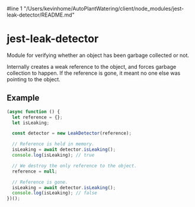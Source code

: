 #line 1 "/Users/kevinhome/AutoPlantWatering/client/node_modules/jest-leak-detector/README.md"
# jest-leak-detector

Module for verifying whether an object has been garbage collected or not.

Internally creates a weak reference to the object, and forces garbage collection to happen. If the reference is gone, it meant no one else was pointing to the object.

## Example

```javascript
(async function () {
  let reference = {};
  let isLeaking;

  const detector = new LeakDetector(reference);

  // Reference is held in memory.
  isLeaking = await detector.isLeaking();
  console.log(isLeaking); // true

  // We destroy the only reference to the object.
  reference = null;

  // Reference is gone.
  isLeaking = await detector.isLeaking();
  console.log(isLeaking); // false
})();
```
